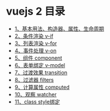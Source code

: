
<h1>vuejs 2 目录</h1>
<ul>
    <li><a href='https://github.com/YonyLady/vueJs/blob/master/1-base'>1、基本用法、构造器、属性、生命周期</a></li>
    <li><a href='https://github.com/YonyLady/vueJs/blob/master/2-if'>2、条件渲染 v-if</a></li>
    <li><a href='https://github.com/YonyLady/vueJs/blob/master/3-for'>3、列表渲染 v-for</a></li>
    <li><a href='https://github.com/YonyLady/vueJs/blob/master/4-v-on'>4、事件处理 v-on</a></li>
    <li><a href='https://github.com/YonyLady/vueJs/blob/master/5-component'>5、组件 component</a></li>
    <li><a href='https://github.com/YonyLady/vueJs/blob/master/6-form'>6、表单绑定 v-model</a></li>
    <li><a href='https://github.com/YonyLady/vueJs/blob/master/7-transition'>7、过渡效果 transition</a></li>
    <li><a href='https://github.com/YonyLady/vueJs/blob/master/8-filters'>8、过滤器 filters</a></li>
    <li><a href='https://github.com/YonyLady/vueJs/blob/master/9-computed'>9、计算属性 computed</a></li>
    <li><a href='https://github.com/YonyLady/vueJs/blob/master/10-watcher'>10、观察 watcher</a></li>
    <li><a href='https://github.com/YonyLady/vueJs/blob/master/11-class'>11、class style绑定</a></li>
</ul>


